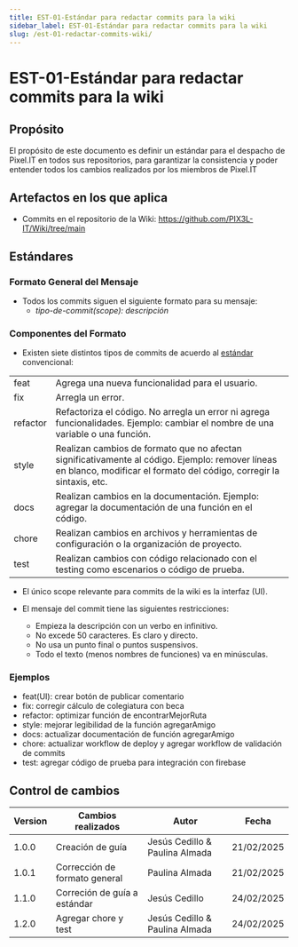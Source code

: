 ```yaml
---
title: EST-01-Estándar para redactar commits para la wiki
sidebar_label: EST-01-Estándar para redactar commits para la wiki
slug: /est-01-redactar-commits-wiki/
---
```


# EST-01-Estándar para redactar commits para la wiki

## Propósito
El propósito de este documento es definir un estándar para el despacho de Pixel.IT en todos sus repositorios, para garantizar la consistencia y poder entender todos los cambios realizados por los miembros de Pixel.IT

## Artefactos en los que aplica

- Commits en el repositorio de la Wiki: https://github.com/PIX3L-IT/Wiki/tree/main 

## Estándares

### Formato General del Mensaje
- Todos los commits siguen el siguiente formato para su mensaje:
    - *tipo-de-commit(scope): descripción*
    
### Componentes del Formato
- Existen siete distintos tipos de commits de acuerdo al [estándar](https://medium.com/@fatihsevencan/git-commit-standards-d76f2f5f5c7f) convencional:

<table>
  <tr>
    <td>feat</td>
    <td>Agrega una nueva funcionalidad para el usuario.</td>
  </tr>
  <tr>
    <td>fix</td>
    <td>Arregla un error.</td>
  </tr>
  <tr>
    <td>refactor</td>
    <td>Refactoriza el código. No arregla un error ni agrega funcionalidades. Ejemplo: cambiar el nombre de una variable o una función.</td>
  </tr>
  <tr>
    <td>style</td>
    <td>Realizan cambios de formato que no afectan significativamente al código. Ejemplo: remover líneas en blanco, modificar el formato del código, corregir la sintaxis, etc.</td>
  </tr>
  <tr>
    <td>docs</td>
    <td>Realizan cambios en la documentación. Ejemplo: agregar la documentación de una función en el código.</td>
  </tr>
  <tr>
    <td>chore</td>
    <td>Realizan cambios en archivos y herramientas de configuración o la organización de proyecto.</td>
  </tr>
  <tr>
    <td>test</td>
    <td>Realizan cambios con código relacionado con el testing como escenarios o código de prueba.</td>
  </tr>
</table>

- El único scope relevante para commits de la wiki es la interfaz (UI). 

- El mensaje del commit tiene las siguientes restricciones:
    - Empieza la descripción con un verbo en infinitivo.
    - No excede 50 caracteres. Es claro y directo.
    - No usa un punto final o puntos suspensivos.
    - Todo el texto (menos nombres de funciones) va en minúsculas.

### Ejemplos
- feat(UI): crear botón de publicar comentario
- fix: corregir cálculo de colegiatura con beca
- refactor: optimizar función de encontrarMejorRuta
- style: mejorar legibilidad de la función agregarAmigo
- docs: actualizar documentación de función agregarAmigo
- chore: actualizar workflow de deploy y agregar workflow de validación de commits
- test: agregar código de prueba para integración con firebase

## Control de cambios

| Version | Cambios realizados    | Autor          | Fecha      |
| ------- | --------------------- | -------------- | ---------- |
| 1.0.0   | Creación de guía | Jesús Cedillo & Paulina Almada | 21/02/2025 |
| 1.0.1   | Corrección de formato general | Paulina Almada | 21/02/2025 |
| 1.1.0   | Correción de guía a estándar | Jesús Cedillo | 24/02/2025 |
| 1.2.0   | Agregar chore y test | Jesús Cedillo & Paulina Almada | 24/02/2025 |